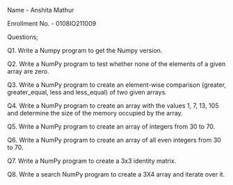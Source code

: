 Name - Anshita Mathur

Enrollment No. - 0108IO211009

Questions;

Q1. Write a Numpy program to get the Numpy version.

Q2. Write a NumPy program to test whether none of the elements of a given array are zero.

Q3. Write a NumPy program to create an element-wise comparison (greater, greater_equal, less and less_equal) of two given arrays.

Q4. Write a NumPy program to create an array with the values 1, 7, 13, 105 and determine the size of the memory occupied by the array.

Q5. Write a NumPy program to create an array of integers from 30 to 70.

Q6. Write a NumPy program to create an array of all even integers from 30 to 70.

Q7. Write a NumPy program to create a 3x3 identity matrix.

Q8. Write a search NumPy program to create a 3X4 array and iterate over it.
